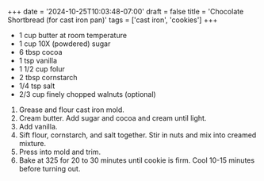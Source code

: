 +++
date = '2024-10-25T10:03:48-07:00'
draft = false
title = 'Chocolate Shortbread (for cast iron pan)'
tags = ['cast iron', 'cookies']
+++

* 1 cup butter at room temperature
* 1 cup 10X (powdered) sugar
* 6 tbsp cocoa
* 1 tsp vanilla
* 1 1/2 cup folur
* 2 tbsp cornstarch
* 1/4 tsp salt
* 2/3 cup finely chopped walnuts (optional)

1. Grease and flour cast iron mold.
2. Cream butter. Add sugar and cocoa and cream until light.
3. Add vanilla.
4. Sift flour, cornstarch, and salt together. Stir in nuts and mix into creamed mixture.
5. Press into mold and trim. 
6. Bake at 325 for 20 to 30 minutes until cookie is firm. Cool 10-15 minutes before turning out.